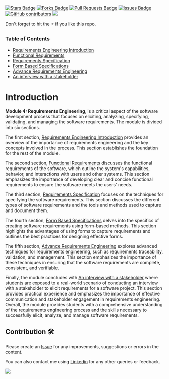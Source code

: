 <a href="https://github.com/drshahizan/software-engineering/stargazers"><img src="https://img.shields.io/github/stars/drshahizan/software-engineering" alt="Stars Badge"/></a>
<a href="https://github.com/drshahizan/software-engineering/network/members"><img src="https://img.shields.io/github/forks/drshahizan/software-engineering" alt="Forks Badge"/></a>
<a href="https://github.com/drshahizan/software-engineering/pulls"><img src="https://img.shields.io/github/issues-pr/drshahizan/software-engineering" alt="Pull Requests Badge"/></a>
<a href="https://github.com/drshahizan/software-engineering"><img src="https://img.shields.io/github/issues/drshahizan/software-engineering" alt="Issues Badge"/></a>
<a href="https://github.com/drshahizan/software-engineering/graphs/contributors"><img alt="GitHub contributors" src="https://img.shields.io/github/contributors/drshahizan/software-engineering?color=2b9348"></a>
![](https://visitor-badge.glitch.me/badge?page_id=drshahizan/software-engineering)

Don't forget to hit the :star: if you like this repo.


### Table of Contents

- [Requirements Engineering Introduction](p1-intro.md)
- [Functional Requirements](p2-functional.md)
- [Requirements Specification](p3-soft-requirement.md)
- [Form Based Specifications](p4-form.md)
- [Advance Requirements Engineering](p5-req-eng.md)
- [An interview with a stakeholder](p6-interview.md)

# Introduction
**Module 4: Requirements Engineering**, is a critical aspect of the software development process that focuses on eliciting, analyzing, specifying, validating, and managing the software requirements. The module is divided into six sections. 

The first section, [Requirements Engineering Introduction](p1-intro.md) provides an overview of the importance of requirements engineering and the key concepts involved in the process. This section establishes the foundation for the rest of the module. 

The second section, [Functional Requirements](p2-functional.md) discusses the functional requirements of the software, which outline the system's capabilities, behavior, and interactions with users and other systems. This section emphasizes the importance of developing clear and concise functional requirements to ensure the software meets the users' needs. 

The third section, [Requirements Specification](p3-soft-requirement.md) focuses on the techniques for specifying the software requirements. This section discusses the different types of software requirements and the tools and methods used to capture and document them. 

The fourth section, [Form Based Specifications](p4-form.md) delves into the specifics of creating software requirements using form-based methods. This section highlights the advantages of using forms to capture requirements and outlines the best practices for designing effective forms. 

The fifth section, [Advance Requirements Engineering](p5-req-eng.md) explores advanced techniques for requirements engineering, such as requirements traceability, validation, and management. This section emphasizes the importance of these techniques in ensuring that the software requirements are complete, consistent, and verifiable. 

Finally, the module concludes with [An interview with a stakeholder](p6-interview.md) where students are exposed to a real-world scenario of conducting an interview with a stakeholder to elicit requirements for a software project. This section provides practical experience and emphasizes the importance of effective communication and stakeholder engagement in requirements engineering. Overall, the module provides students with a comprehensive understanding of the requirements engineering process and the skills necessary to successfully elicit, analyze, and manage software requirements.

## Contribution 🛠️
Please create an [Issue](https://github.com/drshahizan/software-engineering/issues) for any improvements, suggestions or errors in the content.

You can also contact me using [Linkedin](https://www.linkedin.com/in/drshahizan/) for any other queries or feedback.

![](https://visitor-badge.glitch.me/badge?page_id=drshahizan)



